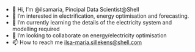 - 👋 Hi, I’m @ilsamaria, Pincipal Data Scientist@Shell
- 👀 I’m interested in electrification, energy optimisation and forecasting. 
- 🌱 I’m currently learning the details of the electricity system and modelling required 
- 💞️ I’m looking to collaborate on energy/electricity optimisation
- 📫 How to reach me ilsa-maria.sillekens@shell.com

<!---
ilsamaria/ilsamaria is a ✨ special ✨ repository because its `README.md` (this file) appears on your GitHub profile.
You can click the Preview link to take a look at your changes.
--->
